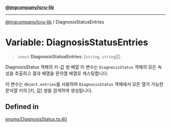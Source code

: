 [**@jngcompany/icru-lib**](../README.md)

***

[@jngcompany/icru-lib](../globals.md) / DiagnosisStatusEntries

# Variable: DiagnosisStatusEntries

> `const` **DiagnosisStatusEntries**: [`string`, `string`][]

DiagnosisStatus 객체의 키-값 쌍 배열
이 변수는 `DiagnosisStatus` 객체의 모든 속성을 추출하고 결과 배열을 문자열 배열로 캐스팅합니다.

이 변수는 `Object.entries`를 사용하여 `DiagnosisStatus` 객체에서 모든 열거 가능한
문자열 키의 [키, 값] 쌍을 검색하여 생성됩니다.

## Defined in

[enums/DiagnosisStatus.ts:40](https://github.com/jngcompany/icru-lib/blob/d5809ceca7cec295ab2df61cd05dc96c0f11bd66/src/enums/DiagnosisStatus.ts#L40)
